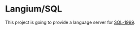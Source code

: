 # Langium/SQL

This project is going to provide a language server for [SQL-1999](https://crate.io/docs/sql-99/en/latest//).